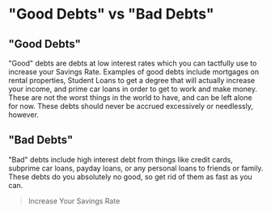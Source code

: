 # "Good Debts" vs "Bad Debts"

## "Good Debts"

"Good" debts are debts at low interest rates which you can tactfully use to increase your Savings Rate. Examples of good debts include mortgages on rental properties, Student Loans to get a degree that will actually increase your income, and prime car loans in order to get to work and make money. These are not the worst things in the world to have, and can be left alone for now. These debts should never be accrued excessively or needlessly, however. 

## "Bad Debts"

"Bad" debts include high interest debt from things like credit cards, subprime car loans, payday loans, or any personal loans to friends or family. These debts do you absolutely no good, so get rid of them as fast as you can.

>Increase Your Savings Rate